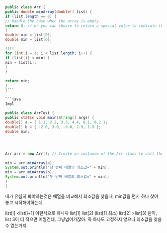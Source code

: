 ```java
public class Arr {  
public double minArray(double[] list) {  
if (list.length == 0) {  
// Handle the case when the array is empty.  
return 0; // or you can choose to return a special value to indicate that there is no minimum.  
}  
double min = list[0];
double min = list[0];  

!!!!
for (int i = 1; i < list.length; i++) {  
if (list[i] < min) {  
min = list[i];  
}  
}  
  
return min;  
}  
}```

```java
Impl
  
public class ArrTest {  
public static void main(String[] args) {  
double[] a = { 1.1, 2.2, 3.3, 4.4, 0.1, 0.2 };  
double[] b = { -2.0, 3.0, -9.0, 2.9, 1.5 };  
double min;  




Arr arr = new Arr(); // Create an instance of the Arr class to call the method.  
  
min = arr.minArray(a);  
System.out.println("첫 번째 배열의 최소값=" + min);  
min = arr.minArray(b);  
System.out.println("두 번째 배열의 최소값=" + min);  
}  
}

```

내가 유심히 봐야하는것은 배열을 비교해서 최소값을 찾을때,
min값을 먼저 하나 찾아놓고 시작해야하는데,

list[i] <list[i+1] 이런식으로 하니까
list[1] list[2] (list[1] 최소)
list[2] >list[3] 만약, list 3이 더 작으면 어쩔건데, 그냥넘어가잖아. 즉 하나도 고정하지 않으니 최소값을 찾을 수 없는거지.